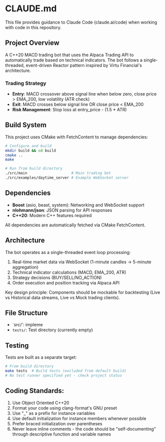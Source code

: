 # CLAUDE.md

This file provides guidance to Claude Code (claude.ai/code) when working with code in this repository.

## Project Overview

A C++20 MACD trading bot that uses the Alpaca Trading API to automatically trade based on technical indicators. The bot
follows a single-threaded, event-driven Reactor pattern inspired by Virtu Financial's architecture.

### Trading Strategy

- **Entry**: MACD crossover above signal line when below zero, close price > EMA_200, low volatility (ATR check)
- **Exit**: MACD crosses below signal line OR close price < EMA_200
- **Risk Management**: Stop loss at entry_price - (1.5 * ATR)

## Build System

This project uses CMake with FetchContent to manage dependencies:

```bash
# Configure and build
mkdir build && cd build
cmake ..
make

# Run from build directory
./src/main                    # Main trading bot
./src/examples/daytime_server # Example WebSocket server
```

## Dependencies

- **Boost** (asio, beast, system): Networking and WebSocket support
- **nlohmann/json**: JSON parsing for API responses
- **C++20**: Modern C++ features required

All dependencies are automatically fetched via CMake FetchContent.

## Architecture

The bot operates as a single-threaded event loop processing:

1. Real-time market data via WebSocket (1-minute candles → 5-minute aggregation)
2. Technical indicator calculations (MACD, EMA_200, ATR)
3. Strategy decisions (BUY/SELL/NO_ACTION)
4. Order execution and position tracking via Alpaca API

Key design principle: Components should be mockable for backtesting (Live vs Historical data streams, Live vs Mock
trading clients).

## File Structure

- `src/': impleme
- `tests/`: Test directory (currently empty)

## Testing

Tests are built as a separate target:

```bash
# From build directory
make tests  # Build tests (excluded from default build)
# No test runner specified yet - check project status
```

## Coding Standards:

1. Use Object Oriented C++20
2. Format your code using clang-format's GNU preset
3. Use "_" as a prefix for instance variables
4. Use default initialization for instance members whenever possible
5. Prefer braced initialization over parentheses
6. Never leave inline comments - the code should be "self-documenting" through descriptive function and variable names 